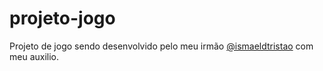 # projeto-jogo
Projeto de jogo sendo desenvolvido pelo meu irmão [@ismaeldtristao](https://github.com/ismaeldtristao) com meu auxilio.
